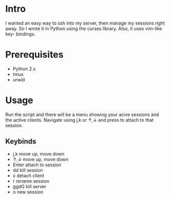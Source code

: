 # Intro
I wanted an easy way to ssh into my server, then manage my sessions right away.
So I wrote it in Python using the curses library. Also, it uses vim-like key-
bindings.

# Prerequisites
-   Python 2.x
-   tmux
-   urwid

# Usage
Run the script and there will be a menu showing your acive sessions and the
active clients. Navigate using j,k or ↑,↓ and press <Enter> to attach to that
session.

## Keybinds
-   j,k         move up, move down
-   ↑,↓         move up, move down
-   Enter       attach to session
-   dd          kill session
-   x           detach client
-   r           rename session
-   ggdG        kill server
-   o           new session



